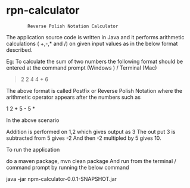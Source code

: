 # rpn-calculator
            Reverse Polish Notation Calculator

The application source code is written in Java and it performs arithmetic calculations ( +,-,* and /) on  given input values as in the below format described.

Eg: To calculate the sum of two numbers the following format should be entered at the command prompt (Windows ) / Terminal (Mac)

> 2
2
>4
4
>+
6

The above format is called Postfix or Reverse Polish Notation where the arithmetic operator appears after the numbers such as

1 2 + 5 - 5 *

In the above scenario

Addition is performed on 1,2 which gives output as 3
The out put 3 is subtracted from 5 gives -2
And then -2 multipled by 5 gives 10.

To run the application 

do a maven package, mvn clean package
And run from the terminal / command prompt by running the below command

java -jar npm-calculator-0.0.1-SNAPSHOT.jar




